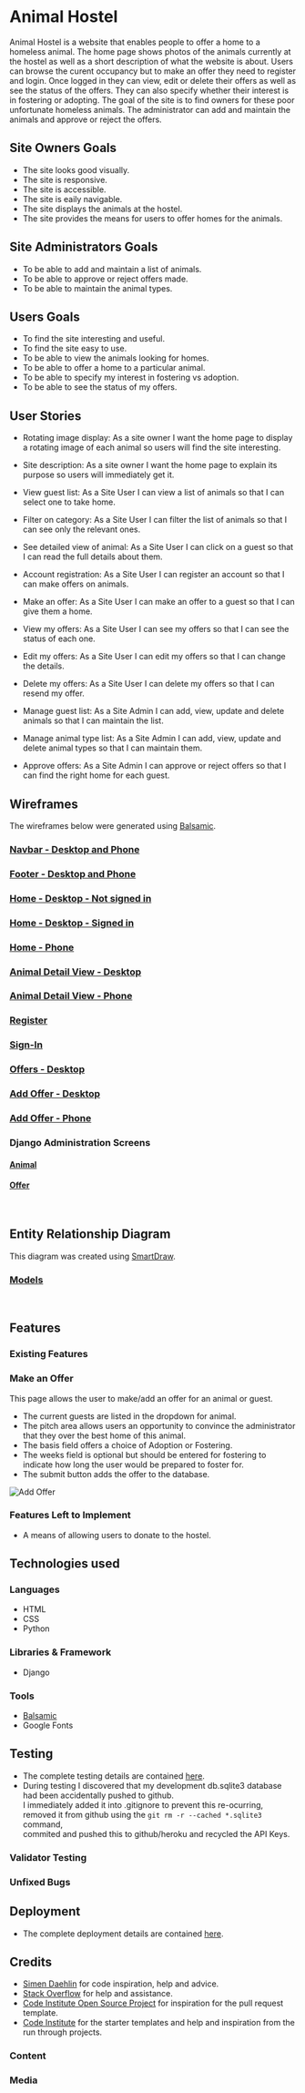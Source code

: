 # Animal Hostel

Animal Hostel is a website that enables people to offer a home to a homeless animal. The home page shows photos of the animals currently at the hostel as well as a short
description of what the website is about. Users can browse the curent occupancy but to make an offer they need to register and login. Once logged in they can view, edit or delete their offers as well as see the status of the offers. They can also specify whether their interest is in fostering or adopting. The goal of the site is to find owners
 for these poor unfortunate homeless animals. The administrator can add and maintain the animals and approve or reject the offers.

## Site Owners Goals
* The site looks good visually.
* The site is responsive.
* The site is accessible.
* The site is eaily navigable.
* The site displays the animals at the hostel.
* The site provides the means for users to offer homes for the animals.

## Site Administrators Goals
* To be able to add and maintain a list of animals.
* To be able to approve or reject offers made.
* To be able to maintain the animal types.

## Users Goals
* To find the site interesting and useful.
* To find the site easy to use.
* To be able to view the animals looking for homes.
* To be able to offer a home to a particular animal.
* To be able to specify my interest in fostering vs adoption.
* To be able to see the status of my offers. 


## User Stories
* Rotating image display: As a site owner I want the home page to display a rotating image of each animal so users will find the site interesting.  
* Site description: As a site owner I want the home page to explain its purpose so users will immediately get it.

* View guest list: As a Site User I can view a list of animals so that I can select one to take home.
* Filter on category: As a Site User I can filter the list of animals so that I can see only the relevant ones.
* See detailed view of animal: As a Site User I can click on a guest so that I can read the full details about them.

* Account registration: As a Site User I can register an account so that I can make offers on animals.
* Make an offer: As a Site User I can make an offer to a guest so that I can give them a home.
* View my offers: As a Site User I can see my offers so that I can see the status of each one.
* Edit my offers: As a Site User I can edit my offers so that I can change the details.
* Delete my offers: As a Site User I can delete my offers so that I can resend my offer.

* Manage guest list: As a Site Admin I can add, view, update and delete animals so that I can maintain the list.
* Manage animal type list: As a Site Admin I can add, view, update and delete animal types so that I can maintain them.
* Approve offers: As a Site Admin I can approve or reject offers so that I can find the right home for each guest.


## Wireframes
The wireframes below were generated using [Balsamic](https://balsamiq.com/wireframes/ "Balsamic"). 

### [Navbar - Desktop and Phone](docs/wireframes/navbar.png "Navbar wireframe")
### [Footer - Desktop and Phone](docs/wireframes/footer-desktop-and-phone.png "Footer wireframe")
### [Home - Desktop - Not signed in](docs/wireframes/home-desktop-not-signed-in.png "Home Desktop not signed in wireframe")
### [Home - Desktop - Signed in](docs/wireframes/home-desktop-signed-in.png "Home Desktop signed in wireframe")
### [Home - Phone](docs/wireframes/home-phone.png "Home Phone wireframe")
### [Animal Detail View - Desktop](docs/wireframes/detail-view-desktop.png "View Animal Detail Desktop wireframe")
### [Animal Detail View - Phone](docs/wireframes/detail-view-phone.png "View Animal Detail Phone wireframe") 
### [Register](docs/wireframes/register.png "Registration wireframe")
### [Sign-In](docs/wireframes/sign-in.png "Sign IN wireframe")
### [Offers - Desktop](docs/wireframes/offers-desktop.png "Offers wireframe")
### [Add Offer - Desktop](docs/wireframes/add-offer-desktop.png "Add Offer - Desktop wireframe")
### [Add Offer - Phone](docs/wireframes/add-offer-phone.png "Add Offer - Phone wireframe")     
### Django Administration Screens
#### [Animal](docs/wireframes/django-adimistration-animal.png "Animal wireframe")
#### [Offer](docs/wireframes/django-administration-offer.png "Offer wireframe")
&nbsp;  

## Entity Relationship Diagram
This diagram was created using [SmartDraw](https://www.smartdraw.com/entity-relationship-diagram/er-diagram-tool.htm "SmartDraw"). 
### [Models](docs/erd.jpg "Models")                       
&nbsp;  

## Features 

### Existing Features

### Make an Offer
This page allows the user to make/add an offer for an animal or guest. 
- The current guests are listed in the dropdown for animal.
- The pitch area allows users an opportunity to convince the administrator that they over the best home of this animal.
- The basis field offers a choice of Adoption or Fostering.
- The weeks field is optional but should be entered for fostering to indicate how long the user would be prepared to foster for.
- The submit button adds the offer to the database.

![Add Offer](docs/images/MakeAnOffer.jpg)

### Features Left to Implement
- A means of allowing users to donate to the hostel.

## Technologies used

### Languages
* HTML
* CSS
* Python

### Libraries & Framework
* Django

### Tools
* [Balsamic](https://balsamiq.com/wireframes/ "Balsamic")
* Google Fonts


## Testing 
- The complete testing details are contained [here](docs/testing/testing.md "testing").    
- During testing I discovered that my development db.sqlite3 database had been accidentally pushed to github.     
  I immediately added it into .gitignore to prevent this re-ocurring, removed it from github using the `git rm -r --cached *.sqlite3` command,    
  commited and pushed this to github/heroku and recycled the API Keys. 

### Validator Testing 

### Unfixed Bugs

## Deployment
- The complete deployment details are contained [here](docs/deployment.md "deployment").       

## Credits 
* [Simen Daehlin](https://github.com/Eventyret "Simen Daehlin") for code inspiration, help and advice.
* [Stack Overflow](https://stackoverflow.com/ "Stack Overflow") for help and assistance.
* [Code Institute Open Source Project](https://github.com/Code-Institute-Community/business-analysis-project/ "Code Institute Open Source Project") for inspiration for the pull request template.
* [Code Institute](https://codeinstitute.net/ie/ "Code Institute") for the starter templates and help and inspiration from the run through projects. 

### Content 

### Media
